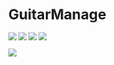 # GuitarManage

![](http://ww4.sinaimg.cn/mw690/006tMMIvgw1f47h4sjyapj30uf0ckjrz.jpg)
![](http://ww3.sinaimg.cn/mw690/006tMMIvgw1f47h4stonoj30tu0cgaao.jpg)
![](http://ww3.sinaimg.cn/mw690/006tMMIvgw1f47h4sw33jj30uf0ckaas.jpg)
![](http://ww3.sinaimg.cn/mw690/006tMMIvgw1f47h4thhp1j30uf0ckaas.jpg)

![](http://ww1.sinaimg.cn/mw690/006tMMIvgw1f47mob3j2nj30lt0bbjth.jpg)
